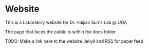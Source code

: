 # Website
This is a Laboratory website for Dr. Haijian Sun's Lab @ UGA

The page that faces the public is within the docs folder


TODO:
Make a link here to the website
Jekyll and RSS for paper feed
